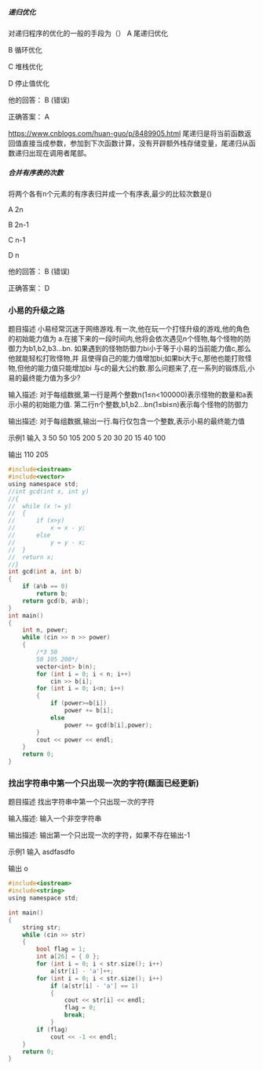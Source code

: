 ##### 递归优化
对递归程序的优化的一般的手段为（）
A 尾递归优化

B 循环优化

C 堆栈优化

D 停止值优化

他的回答： B (错误)

正确答案： A

https://www.cnblogs.com/huan-guo/p/8489905.html
尾递归是将当前函数返回值直接当成参数，参加到下次函数计算，没有开辟额外栈存储变量，尾递归从函数递归出现在调用者尾部。
##### 合并有序表的次数
将两个各有n个元素的有序表归并成一个有序表,最少的比较次数是()

A 2n

B 2n-1

C n-1

D n

他的回答： B (错误)

正确答案： D
### 小易的升级之路
题目描述
小易经常沉迷于网络游戏.有一次,他在玩一个打怪升级的游戏,他的角色的初始能力值为 a.在接下来的一段时间内,他将会依次遇见n个怪物,每个怪物的防御力为b1,b2,b3...bn. 如果遇到的怪物防御力bi小于等于小易的当前能力值c,那么他就能轻松打败怪物,并 且使得自己的能力值增加bi;如果bi大于c,那他也能打败怪物,但他的能力值只能增加bi 与c的最大公约数.那么问题来了,在一系列的锻炼后,小易的最终能力值为多少?

输入描述:
对于每组数据,第一行是两个整数n(1≤n<100000)表示怪物的数量和a表示小易的初始能力值.
第二行n个整数,b1,b2...bn(1≤bi≤n)表示每个怪物的防御力

输出描述:
对于每组数据,输出一行.每行仅包含一个整数,表示小易的最终能力值

示例1
输入
3 50
50 105 200
5 20
30 20 15 40 100

输出
110
205

```c
#include<iostream>
#include<vector>
using namespace std;
//int gcd(int x, int y)
//{
//	while (x != y)
//	{
//		if (x>y)
//			x = x - y;
//		else
//			y = y - x;
//	}
//	return x;
//}
int gcd(int a, int b)
{
	if (a%b == 0)
		return b;
	return gcd(b, a%b);
}
int main()
{
	int n, power;
	while (cin >> n >> power)
	{
		/*3 50
		50 105 200*/
		vector<int> b(n);
		for (int i = 0; i < n; i++)
			cin >> b[i];
		for (int i = 0; i<n; i++)
		{
			if (power>=b[i])
				power += b[i];
			else
				power += gcd(b[i],power);
		}
		cout << power << endl;
	}
	return 0;
}
```
### 找出字符串中第一个只出现一次的字符(题面已经更新)
题目描述
找出字符串中第一个只出现一次的字符

输入描述:
输入一个非空字符串

输出描述:
输出第一个只出现一次的字符，如果不存在输出-1

示例1
输入
asdfasdfo

输出
o

```c
#include<iostream>
#include<string>
using namespace std;
  
int main()
{
    string str;
    while (cin >> str)
    {
        bool flag = 1;
        int a[26] = { 0 };
        for (int i = 0; i < str.size(); i++)
            a[str[i] - 'a']++;
        for (int i = 0; i < str.size(); i++)
            if (a[str[i] - 'a'] == 1)
            {
                cout << str[i] << endl;
                flag = 0;
                break;
            }
        if (flag)
            cout << -1 << endl;
    }
    return 0;
}
```
